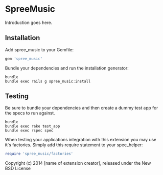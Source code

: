 SpreeMusic
==========

Introduction goes here.

Installation
------------

Add spree_music to your Gemfile:

```ruby
gem 'spree_music'
```

Bundle your dependencies and run the installation generator:

```shell
bundle
bundle exec rails g spree_music:install
```

Testing
-------

Be sure to bundle your dependencies and then create a dummy test app for the specs to run against.

```shell
bundle
bundle exec rake test_app
bundle exec rspec spec
```

When testing your applications integration with this extension you may use it's factories.
Simply add this require statement to your spec_helper:

```ruby
require 'spree_music/factories'
```

Copyright (c) 2014 [name of extension creator], released under the New BSD License
